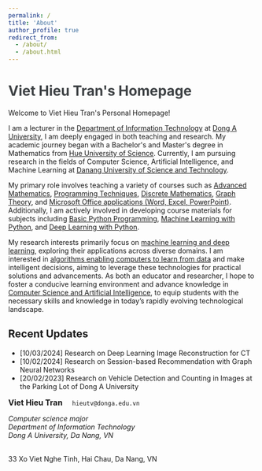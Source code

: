 ```yaml
---
permalink: /
title: 'About'
author_profile: true
redirect_from:
  - /about/
  - /about.html
---
```


<h1 class="about__heading" style="color: #3D4144">Viet Hieu Tran's Homepage</h1>
Welcome to Viet Hieu Tran's Personal Homepage!

I am a lecturer in the [Department of Information Technology](#) at [Dong A University](#), I am deeply engaged in both teaching and research. My academic journey began with a Bachelor's and Master's degree in Mathematics from [Hue University of Science](#). Currently, I am pursuing research in the fields of Computer Science, Artificial Intelligence, and Machine Learning at [Danang University of Science and Technology](#).

My primary role involves teaching a variety of courses such as [Advanced Mathematics](#), [Programming Techniques](#), [Discrete Mathematics](#), [Graph Theory](#), and [Microsoft Office applications (Word, Excel, PowerPoint)](#). Additionally, I am actively involved in developing course materials for subjects including [Basic Python Programming](#), [Machine Learning with Python](#), and [Deep Learning with Python](#).

My research interests primarily focus on [machine learning and deep learning](#), exploring their applications across diverse domains. I am interested in [algorithms enabling computers to learn from data](#) and make intelligent decisions, aiming to leverage these technologies for practical solutions and advancements. As both an educator and researcher, I hope to foster a conducive learning environment and advance knowledge in [Computer Science and Artificial Intelligence](#), to equip students with the necessary skills and knowledge in today’s rapidly evolving technological landscape.

## Recent Updates

- [10/03/2024] Research on Deep Learning Image Reconstruction for CT
- [10/02/2024] Research on Session-based Recommendation with Graph Neural Networks
- [20/02/2023] Research on Vehicle Detection and Counting in Images at the Parking Lot of Dong A University

<div class="notice">
  <p>
    <b style="font-size: 16px">Viet Hieu Tran</b> 
    &nbsp; &nbsp; 
    <code style="font-size: 12px">hieutv@donga.edu.vn</code>
  </p>

  <div><i>Computer science major</i></div>
  <div><i>Department of Information Technology</i></div>
  <div><i>Dong A University, Da Nang, VN</i></div>

  <br/>
  <p>  33 Xo Viet Nghe Tinh, Hai Chau, Da Nang, VN</p>
</div>
